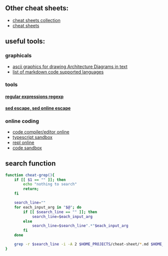 ## Other cheat sheets:
* [cheat sheets collection](https://lzone.de/cheat-sheet/)
* [cheat sheets](https://www.cheatography.com)

## useful tools:
### graphicals
* [ascii graphics for drawing Architecture Diagrams in text](http://asciiflow.com/)  
* [list of markdown code supported languages](https://github.com/github/linguist/blob/master/lib/linguist/languages.yml)  

### tools
#### [regular expressions regexp](https://regex101.com)
#### [sed escape, sed online escape](https://dwaves.de/tools/escape/)

### online coding
* [code compiler/editor online](https://www.jdoodle.com/)
* [typescript sandbox](https://www.typescriptlang.org/)
* [repl online](https://replit.com/)
* [code sandbox](https://codesandbox.io/)

## search function
```sh
function cheat-grep(){
    if [[ $1 == "" ]]; then
        echo "nothing to search"
        return;
    fi

    search_line=""
    for each_input_arg in "$@"; do
        if [[ $search_line == "" ]]; then
            search_line=$each_input_arg
        else
            search_line=$search_line".*"$each_input_arg
        fi
    done

    grep -r $search_line -i -A 2 $HOME_PROJECTS/cheat-sheet/*.md $HOME_PROJECTS/bash-example/*
}
```
